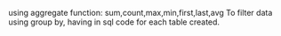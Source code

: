 using aggregate function:
sum,count,max,min,first,last,avg
To filter data using group by, having in sql code for each table created.
